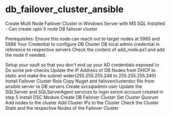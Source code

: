 # db_failover_cluster_ansible
Create Multi Node Failover Cluster in Windows Server with MS SQL Installed - Can create upto 5 node DB failover cluster

Prerequisites:
Ensure this node can reach out to target nodes at 5985 and 5986
Your Credential to configure DB Cluster
DB local admin credential in reference to respective servers
Check the content of add_node.ps1 and add the node if needed.

Setup your vault so that you don't end up your AD credentials exposed \n
Do some pre-checks 
Update the IP Address of DB Nodes from DHCP to static and make the subnet wider(255.255.255.248 to 255.255.255.240)
Install Failover Cluster Role
Copy Nuget and failoverclusterdsc file from ansible server to DB servers
Create svcsqladmin user
Update the SQLServer and SQLServerAgent services to login serice account created in step 5
Install DSC Module
Create DB Failover Cluster
Set Cluster Quorum
Add nodes to the cluster
Add Cluster IPs to the Cluster
Check the Cluster State and the respective Nodes of the Failover Cluster 
